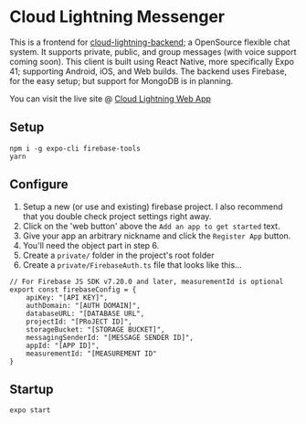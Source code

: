 <!-- Comment -->
# Cloud Lightning Messenger

This is a frontend for [cloud-lightning-backend](https://github.com/nightness/cloud-lightning-backend); a OpenSource flexible chat system. It supports private, public, and group messages (with voice support coming soon). This client is built using React Native, more specifically Expo 41; supporting Android, iOS, and Web builds. The backend uses Firebase, for the easy setup; but support for MongoDB is in planning.

You can visit the live site @ [Cloud Lightning Web App](https://cloud-lightning.web.app/)


## Setup

```
npm i -g expo-cli firebase-tools
yarn
```

## Configure
1. Setup a new (or use and existing) firebase project. I also recommend that you double check project settings right away.
2. Click on the 'web button' above the `Add an app to get started` text.
3. Give your app an arbitrary nickname and click the `Register App` button.
4. You'll need the object part in step 6.
5. Create a `private/` folder in the project's root folder
6. Create a `private/FirebaseAuth.ts` file that looks like this...
```tsx
// For Firebase JS SDK v7.20.0 and later, measurementId is optional
export const firebaseConfig = {
    apiKey: "[API KEY]",
    authDomain: "[AUTH DOMAIN]",
    databaseURL: "[DATABASE URL",
    projectId: "[PRoJECT ID]",
    storageBucket: "[STORAGE BUCKET]",
    messagingSenderId: "[MESSAGE SENDER ID]",
    appId: "[APP ID]",
    measurementId: "[MEASUREMENT ID"
}
```

## Startup

```
expo start
```
